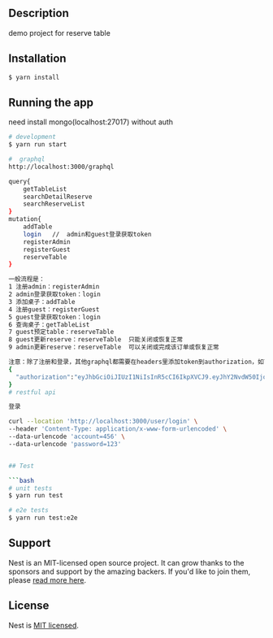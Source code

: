 
## Description

demo project for reserve table

## Installation

```bash
$ yarn install
```

## Running the app

need install mongo(localhost:27017)  without auth 

```bash
# development
$ yarn run start

#  graphql
http://localhost:3000/graphql

query{
    getTableList
    searchDetailReserve
    searchReserveList
}
mutation{
    addTable
    login   //  admin和guest登录获取token
    registerAdmin
    registerGuest
    reserveTable
}

一般流程是：
1 注册admin：registerAdmin
2 admin登录获取token：login
3 添加桌子：addTable
4 注册guest：registerGuest
5 guest登录获取token：login
6 查询桌子：getTableList
7 guest预定table：reserveTable
8 guest更新reserve：reserveTable  只能关闭或恢复正常
9 admin更新reserve：reserveTable  可以关闭或完成该订单或恢复正常

注意：除了注册和登录，其他graphql都需要在headers里添加token到authorization，如下
{
  "authorization":"eyJhbGciOiJIUzI1NiIsInR5cCI6IkpXVCJ9.eyJhY2NvdW50IjoiNDU2IiwiZ3Vlc3RJZCI6IkdVRVNUMTY3NjcxNjM4MDk1MV8xOTI1NTMxIiwicm9sZSI6Imd1ZXN0IiwiaWF0IjoxNjc2ODUzMzcyLCJleHAiOjE2NzY4NTY5NzJ9.oSJrO69w1uTTbB9d3MKdocfWkxxdjL0MxfE3HGMnp8E"
}
# restful api

登录

curl --location 'http://localhost:3000/user/login' \
--header 'Content-Type: application/x-www-form-urlencoded' \
--data-urlencode 'account=456' \
--data-urlencode 'password=123'


## Test

```bash
# unit tests
$ yarn run test

# e2e tests
$ yarn run test:e2e

```

## Support

Nest is an MIT-licensed open source project. It can grow thanks to the sponsors and support by the amazing backers. If you'd like to join them, please [read more here](https://docs.nestjs.com/support).

## License

Nest is [MIT licensed](LICENSE).
